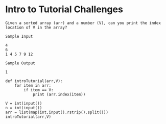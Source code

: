# Intro to Tutorial Challenges

```
Given a sorted array (arr) and a number (V), can you print the index location of V in the array?
```
```
Sample Input 

4
6
1 4 5 7 9 12
```
```
Sample Output 

1
```
```
def introTutorial(arr,V):
    for item in arr:
        if item == V:
            print (arr.index(item))

V = int(input())
n = int(input())
arr = list(map(int,input().rstrip().split()))
introTutorial(arr,V)

```
